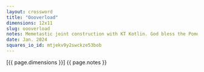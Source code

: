 ```yaml
---
layout: crossword
title: "Oooverload"
dimensions: 12x11
slug: oooverload
notes: Memetastic joint construction with KT Kotlin. God bless the Pomodoro method.
date: Jan. 2024
squares_io_id: mtjekv9y2swckze53bob
---
```

[{{ page.dimensions }}] {{ page.notes }}